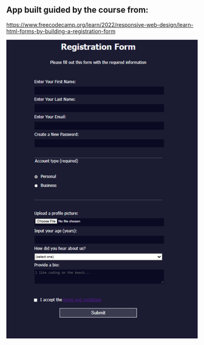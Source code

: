 ## App built guided by the course from:
https://www.freecodecamp.org/learn/2022/responsive-web-design/learn-html-forms-by-building-a-registration-form

![alt text](image.png)